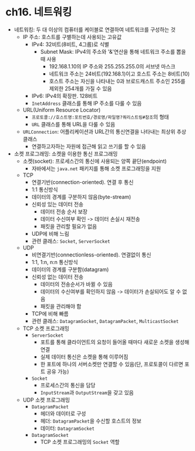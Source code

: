 # ch16. 네트워킹

- 네트워킹: 두 대 이상의 컴퓨터를 케이블로 연결하여 네트워크를 구성하는 것
  - IP 주소: 호스트를 구별하는데 사용되는 고유값
    - IPv4: 32비트(8비트, 4그룹)로 식별
      - Subnet Mask: IPv4의 주소와 '&'연산을 통해 네트워크 주소를 뽑을 때 사용
        - 192.168.1.10의 IP 주소와 255.255.255.0의 서브넷 마스크
        - 네트워크 주소는 24비트(192.168.1)이고 호스트 주소는 8비트(10)
        - 호스트 주소는 자신을 나타내는 0과 브로드캐스트 주소인 255를 제외한 254개를 가질 수 있음
    - IPv6: IPv4의 확장판. 128비트
    - `InetAddress` 클래스를 통해 IP 주소를 다룰 수 있음
  - URL(Uniform Resource Locator)
    - `프로토콜://호스트명:포트번호/경로명/파일명?쿼리스트링#참조`의 형태
    - `URL` 클래스를 통해 URL을 다룰 수 있음
  - `URLConnection`: 어플리케이션과 URL간의 통신연결을 나타내는 최상위 추상 클래스
    - 연결하고자하는 자원에 접근해 읽고 쓰기를 할 수 있음
- 소켓 프로그래밍: 소켓을 이용한 통신 프로그래밍
  - 소켓(socket): 프로세스간의 통신에 사용되는 양쪽 끝단(endpoint)
    - 자바에서는 `java.net` 패키지를 통해 소켓 프로그래밍을 지원
  - TCP
    - 연결기반(connection-oriented). 연결 후 통신
    - 1:1 통신방식
    - 데이터의 경계를 구분하지 않음(byte-stream)
    - 신뢰성 있는 데이터 전송
      - 데이터 전송 순서 보장
      - 데이터 수신여부 확인 -> 데이터 손실시 재전송
      - 패킷을 관리할 필요가 없음
    - UDP에 비해 느림
    - 관련 클래스: `Socket`, `ServerSocket`
  - UDP
    - 비연결기반(connectionless-oriented). 연결없이 통신
    - 1:1, 1:n, n:n 통신방식
    - 데이터의 경계를 구분함(datagram)
    - 신뢰성 없는 데이터 전송
      - 데이터의 전송순서가 바뀔 수 있음
      - 데이터의 수신여부를 확인하지 않음 -> 데이터가 손실되어도 알 수 없음
      - 패킷을 관리해야 함
    - TCP에 비해 빠름
    - 관련 클래스: `DatagramSocket`, `DatagramPacket`, `MulticastSocket`
  - TCP 소켓 프로그래밍
    - `ServerSocket`
      - 포트를 통해 클라이언트의 요청이 들어올 때마다 새로운 소켓을 생성해 연결
      - 실제 데이터 통신은 소켓을 통해 이루어짐
      - 한 포트에 하나의 서버소켓만 연결할 수 있음(단, 프로토콜이 다르면 포트 공유 가능)
    - `Socket`
      - 프로세스간의 통신을 담당
      - `InputStream`과 `OutputStream`을 갖고 있음
  - UDP 소켓 프로그래밍
    - `DatagramPacket`
      - 헤더와 데이터로 구성
      - 헤더: `DatagramPacket`을 수신할 호스트의 정보
      - 데이터: `DatagramSocket`
    - `DatagramSocket`
      - TCP 소켓 프로그래밍의 `Socket` 역할
